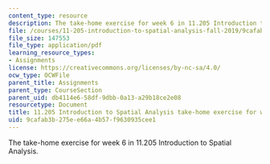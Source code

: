 ```yaml
---
content_type: resource
description: The take-home exercise for week 6 in 11.205 Introduction to Spatial Analysis.
file: /courses/11-205-introduction-to-spatial-analysis-fall-2019/9cafab3b275ee66a4b57f9630935cee1_11.205f19_week_6_takehome.pdf
file_size: 147553
file_type: application/pdf
learning_resource_types:
- Assignments
license: https://creativecommons.org/licenses/by-nc-sa/4.0/
ocw_type: OCWFile
parent_title: Assignments
parent_type: CourseSection
parent_uid: db4114e6-58df-9dbb-0a13-a29b18ce2e08
resourcetype: Document
title: 11.205 Introduction to Spatial Analysis take-home exercise for week 6
uid: 9cafab3b-275e-e66a-4b57-f9630935cee1
---
```

The take-home exercise for week 6 in 11.205 Introduction to Spatial Analysis.